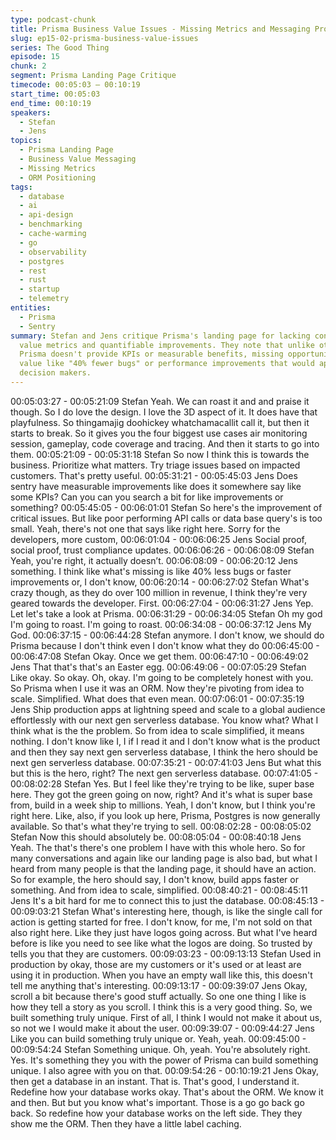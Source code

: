 ```yaml
---
type: podcast-chunk
title: Prisma Business Value Issues - Missing Metrics and Messaging Problems
slug: ep15-02-prisma-business-value-issues
series: The Good Thing
episode: 15
chunk: 2
segment: Prisma Landing Page Critique
timecode: 00:05:03 – 00:10:19
start_time: 00:05:03
end_time: 00:10:19
speakers:
  - Stefan
  - Jens
topics:
  - Prisma Landing Page
  - Business Value Messaging
  - Missing Metrics
  - ORM Positioning
tags:
  - database
  - ai
  - api-design
  - benchmarking
  - cache-warming
  - go
  - observability
  - postgres
  - rest
  - rust
  - startup
  - telemetry
entities:
  - Prisma
  - Sentry
summary: Stefan and Jens critique Prisma's landing page for lacking concrete business
  value metrics and quantifiable improvements. They note that unlike other tools,
  Prisma doesn't provide KPIs or measurable benefits, missing opportunities to show
  value like "40% fewer bugs" or performance improvements that would appeal to business
  decision makers.
---
```


00:05:03:27 - 00:05:21:09
Stefan
Yeah. We can roast it and and praise it though. So I do love the design. I love the 3D aspect of
it. It does have that playfulness. So thingamajig doohickey whatchamacallit call it, but then it
starts to break. So it gives you the four biggest use cases air monitoring session, gameplay,
code coverage and tracing. And then it starts to go into them.
00:05:21:09 - 00:05:31:18
Stefan
So now I think this is towards the business. Prioritize what matters. Try triage issues based on
impacted customers. That's pretty useful.
00:05:31:21 - 00:05:45:03
Jens
Does sentry have measurable improvements like does it somewhere say like some KPIs? Can
you can you search a bit for like improvements or something?
00:05:45:05 - 00:06:01:01
Stefan
So here's the improvement of critical issues. But like poor performing API calls or data base
query's is too small. Yeah, there's not one that says like right here. Sorry for the developers,
more custom,
00:06:01:04 - 00:06:06:25
Jens
Social proof, social proof, trust compliance updates.
00:06:06:26 - 00:06:08:09
Stefan
Yeah, you're right, it actually doesn’t.
00:06:08:09 - 00:06:20:12
Jens
something.
I think like what's missing is like 40% less bugs or faster improvements or, I don't know,
00:06:20:14 - 00:06:27:02
Stefan
What's crazy though, as they do over 100 million in revenue, I think they're very geared towards
the developer. First.
00:06:27:04 - 00:06:31:27
Jens
Yep. Let let's take a look at Prisma.
00:06:31:29 - 00:06:34:05
Stefan
Oh my god I'm going to roast. I'm going to roast.
00:06:34:08 - 00:06:37:12
Jens
My God.
00:06:37:15 - 00:06:44:28
Stefan
anymore.
I don't know, we should do Prisma because I don't think even I don't know what they do
00:06:45:00 - 00:06:47:08
Stefan
Okay. Once we get them.
00:06:47:10 - 00:06:49:02
Jens
That that's that's an Easter egg.
00:06:49:06 - 00:07:05:29
Stefan
Like okay. So okay. Oh, okay. I'm going to be completely honest with you. So Prisma when I use
it was an ORM. Now they're pivoting from idea to scale. Simplified. What does that even mean.
00:07:06:01 - 00:07:35:19
Jens
Ship production apps at lightning speed and scale to a global audience effortlessly with our next
gen serverless database. You know what? What I think what is the the problem. So from idea to
scale simplified, it means nothing. I don't know like I, I if I read it and I don't know what is the
product and then they say next gen serverless database, I think the hero should be next gen
serverless database.
00:07:35:21 - 00:07:41:03
Jens
But what this but this is the hero, right? The next gen serverless database.
00:07:41:05 - 00:08:02:28
Stefan
Yes. But I feel like they're trying to be like, super base here. They got the green going on now,
right? And it's what is super base from, build in a week ship to millions. Yeah, I don't know, but I
think you're right here. Like, also, if you look up here, Prisma, Postgres is now generally
available. So that's what they're trying to sell.
00:08:02:28 - 00:08:05:02
Stefan
Now this should absolutely be.
00:08:05:04 - 00:08:40:18
Jens
Yeah. The that's there's one problem I have with this whole hero. So for many conversations
and again like our landing page is also bad, but what I heard from many people is that the
landing page, it should have an action. So for example, the hero should say, I don't know, build
apps faster or something. And from idea to scale, simplified.
00:08:40:21 - 00:08:45:11
Jens
It's a bit hard for me to connect this to just the database.
00:08:45:13 - 00:09:03:21
Stefan
What's interesting here, though, is like the single call for action is getting started for free. I don't
know, for me, I'm not sold on that also right here. Like they just have logos going across. But
what I've heard before is like you need to see like what the logos are doing. So trusted by tells
you that they are customers.
00:09:03:23 - 00:09:13:13
Stefan
Used in production by okay, those are my customers or it's used or at least are using it in
production. When you have an empty wall like this, this doesn't tell me anything that's
interesting.
00:09:13:17 - 00:09:39:07
Jens
Okay, scroll a bit because there's good stuff actually. So one one thing I like is how they tell a
story as you scroll. I think this is a very good thing. So, we built something truly unique. First of
all, I think I would not make it about us, so not we I would make it about the user.
00:09:39:07 - 00:09:44:27
Jens
Like you can build something truly unique or. Yeah, yeah.
00:09:45:00 - 00:09:54:24
Stefan
Something unique. Oh, yeah. You're absolutely right. Yes. It's something they you with the
power of Prisma can build something unique. I also agree with you on that.
00:09:54:26 - 00:10:19:21
Jens
Okay, then get a database in an instant. That is. That's good, I understand it. Redefine how your
database works okay. That's about the ORM. We know it and then. But but you know what's
important. Those is a go go back go back. So redefine how your database works on the left
side. They they show me the ORM. Then they have a little label caching.